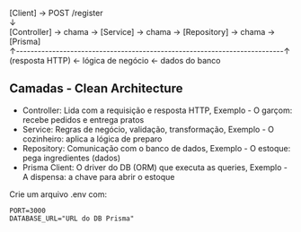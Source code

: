 [Client] → POST /register <br>
  ↓
  <br>
[Controller] → chama → [Service] → chama → [Repository] → chama → [Prisma]
<br>
  ↑--------------------------------------------------------------------------↑ <br>
(resposta HTTP) ← lógica de negócio ← dados do banco


## Camadas - Clean Architecture

- Controller:	Lida com a requisição e resposta HTTP, Exemplo - O garçom: recebe pedidos e entrega pratos
- Service: Regras de negócio, validação, transformação, Exemplo - O cozinheiro: aplica a lógica de preparo
- Repository: Comunicação com o banco de dados, Exemplo - O estoque: pega ingredientes (dados)
- Prisma Client: O driver do DB (ORM) que executa as queries, Exemplo -	A dispensa: a chave para abrir o estoque

Crie um arquivo .env com:
```.env
PORT=3000
DATABASE_URL="URL do DB Prisma"
```